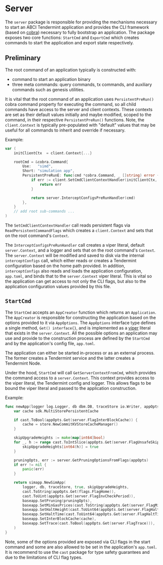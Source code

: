 # Server

The `server` package is responsible for providing the mechanisms necessary to
start an ABCI Tendermint application and provides the CLI framework (based on [cobra](github.com/spf13/cobra))
necessary to fully bootstrap an application. The package exposes two core functions: `StartCmd`
and `ExportCmd` which creates commands to start the application and export state respectively.

## Preliminary

The root command of an application typically is constructed with:
+ command to start an application binary
+ three meta commands: query commands, tx commands, and auxiliary commands such as genesis
utilities.

It is vital that the root command of an application uses `PersistentPreRun()` cobra command
property for executing the command, so all child commands have access to the server and client contexts.
These contexts are set as their default values initially and maybe modified,
scoped to the command, in their respective `PersistentPreRun()` functions. Note,
the `client.Context` is typically pre-populated with "default" values that may be
useful for all commands to inherit and override if necessary.

Example:

```go
var (
	initClientCtx  = client.Context{...}

	rootCmd = &cobra.Command{
		Use:   "simd",
		Short: "simulation app",
		PersistentPreRunE: func(cmd *cobra.Command, _ []string) error {
			if err := client.SetCmdClientContextHandler(initClientCtx, cmd); err != nil {
				return err
			}

			return server.InterceptConfigsPreRunHandler(cmd)
		},
	}
    // add root sub-commands ...
)
```

The `SetCmdClientContextHandler` call reads persistent flags via `ReadPersistentCommandFlags`
which creates a `client.Context` and sets that on the root command's `Context`.

The `InterceptConfigsPreRunHandler` call creates a viper literal, default `server.Context`,
and a logger and sets that on the root command's `Context`. The `server.Context`
will be modified and saved to disk via the internal `interceptConfigs` call, which
either reads or creates a Tendermint configuration based on the home path provided.
In addition, `interceptConfigs` also reads and loads the application configuration,
`app.toml`, and binds that to the `server.Context` viper literal. This is vital
so the application can get access to not only the CLI flags, but also to the
application configuration values provided by this file.

## `StartCmd`

The `StartCmd` accepts an `AppCreator` function which returns an `Application`.
The `AppCreator` is responsible for constructing the application based on the
options provided to it via `AppOptions`. The `AppOptions` interface type defines
a single method, `Get() interface{}`, and is implemented as a [viper](https://github.com/spf13/viper)
literal that exists in the `server.Context`. All the possible options an application
may use and provide to the construction process are defined by the `StartCmd`
and by the application's config file, `app.toml`.

The application can either be started in-process or as an external process. The
former creates a Tendermint service and the latter creates a Tendermint Node.

Under the hood, `StartCmd` will call `GetServerContextFromCmd`, which provides
the command access to a `server.Context`. This context provides access to the
viper literal, the Tendermint config and logger. This allows flags to be bound
the viper literal and passed to the application construction.

Example:

```go
func newApp(logger log.Logger, db dbm.DB, traceStore io.Writer, appOpts server.AppOptions) server.Application {
	var cache sdk.MultiStorePersistentCache

	if cast.ToBool(appOpts.Get(server.FlagInterBlockCache)) {
		cache = store.NewCommitKVStoreCacheManager()
	}

	skipUpgradeHeights := make(map[int64]bool)
	for _, h := range cast.ToIntSlice(appOpts.Get(server.FlagUnsafeSkipUpgrades)) {
		skipUpgradeHeights[int64(h)] = true
	}

	pruningOpts, err := server.GetPruningOptionsFromFlags(appOpts)
	if err != nil {
		panic(err)
	}

	return simapp.NewSimApp(
		logger, db, traceStore, true, skipUpgradeHeights,
		cast.ToString(appOpts.Get(flags.FlagHome)),
		cast.ToUint(appOpts.Get(server.FlagInvCheckPeriod)),
		baseapp.SetPruning(pruningOpts),
		baseapp.SetMinGasPrices(cast.ToString(appOpts.Get(server.FlagMinGasPrices))),
		baseapp.SetHaltHeight(cast.ToUint64(appOpts.Get(server.FlagHaltHeight))),
		baseapp.SetHaltTime(cast.ToUint64(appOpts.Get(server.FlagHaltTime))),
		baseapp.SetInterBlockCache(cache),
		baseapp.SetTrace(cast.ToBool(appOpts.Get(server.FlagTrace))),
	)
}
```

Note, some of the options provided are exposed via CLI flags in the start command
and some are also allowed to be set in the application's `app.toml`. It is recommend
to use the `cast` package for type safety guarantees and due to the limitations of
CLI flag types.
